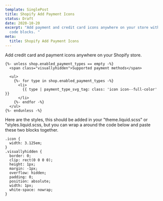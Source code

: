 ```yaml
---
template: SinglePost
title: Shopify Add Payment Icons
status: Draft
date: 2020-10-20
excerpt: "Add payment and credit card icons anywhere on your store with these
  code blocks. "
meta:
  title: Shopify Add Payment Icons
---
```



Add credit card and payment icons anywhere on your Shopify store. 



```
{%- unless shop.enabled_payment_types == empty -%}
  <span class="visuallyhidden">Supported payment methods</span>

  <ul>
    {%- for type in shop.enabled_payment_types -%}
      <li>
        {{ type | payment_type_svg_tag: class: 'icon icon--full-color' }}
      </li>
    {%- endfor -%}
  </ul>
{%- endunless -%}
```



Here are the styles, this should be added in your "theme.liquid.scss" or "styles.liquid.scss, but you can wrap a <style></style> around the code below and paste these two blocks together.   



```
.icon {
  width: 3.125em;
}
.visuallyhidden {
  border: 0;
  clip: rect(0 0 0 0);
  height: 1px;
  margin: -1px;
  overflow: hidden;
  padding: 0;
  position: absolute;
  width: 1px;
  white-space: nowrap;
}
```